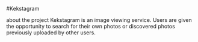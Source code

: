 #Kekstagram

about the project
Kekstagram is an image viewing service. Users are given the opportunity to search for their own photos or discovered photos previously uploaded by other users.
